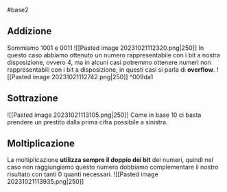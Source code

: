 #base2
## Addizione
Sommiamo 1001 e 0011
![[Pasted image 20231021112320.png|250]]
In questo caso abbiamo ottenuto un numero rappresentabile con i bit a nostra disposizione, ovvero 4, ma in alcuni casi potremmo ottenere numeri non rappresentabili con i bit a disposizione, in questi casi si parla di **overflow**.
![[Pasted image 20231021112742.png|250]] ^009da1

## Sottrazione
![[Pasted image 20231021113105.png|250]]
Come in base 10 ci basta prendere un prestito dalla prima cifra possibile a sinistra.

## Moltiplicazione
La moltiplicazione **utilizza sempre il doppio dei bit** dei numeri, quindi nel caso non raggiungiamo questo numero dobbiamo complementare il nostro risultato con tanti 0 quanti necessari.
![[Pasted image 20231021113935.png|250]]
